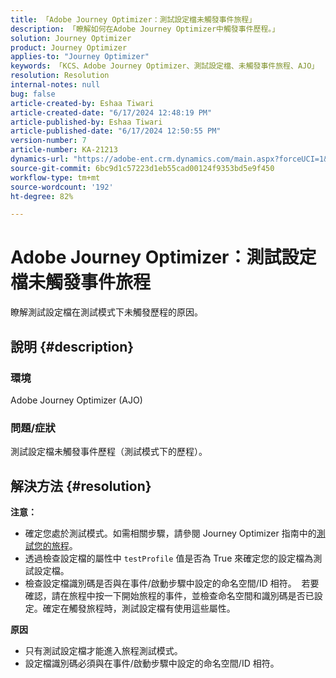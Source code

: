 ```yaml
---
title: 「Adobe Journey Optimizer：測試設定檔未觸發事件旅程」
description: 「瞭解如何在Adobe Journey Optimizer中觸發事件歷程。」
solution: Journey Optimizer
product: Journey Optimizer
applies-to: "Journey Optimizer"
keywords: 「KCS、Adobe Journey Optimizer、測試設定檔、未觸發事件旅程、AJO」
resolution: Resolution
internal-notes: null
bug: false
article-created-by: Eshaa Tiwari
article-created-date: "6/17/2024 12:48:19 PM"
article-published-by: Eshaa Tiwari
article-published-date: "6/17/2024 12:50:55 PM"
version-number: 7
article-number: KA-21213
dynamics-url: "https://adobe-ent.crm.dynamics.com/main.aspx?forceUCI=1&pagetype=entityrecord&etn=knowledgearticle&id=eb870bdd-a72c-ef11-840a-6045bd029b18"
source-git-commit: 6bc9d1c57223d1eb55cad00124f9353bd5e9f450
workflow-type: tm+mt
source-wordcount: '192'
ht-degree: 82%

---
```


# Adobe Journey Optimizer：測試設定檔未觸發事件旅程


瞭解測試設定檔在測試模式下未觸發歷程的原因。

## 說明 {#description}


### <b>環境</b>

Adobe Journey Optimizer (AJO)

### <b>問題/症狀</b>

測試設定檔未觸發事件歷程（測試模式下的歷程）。


## 解決方法 {#resolution}

<b>注意：</b>
- 確定您處於測試模式。如需相關步驟，請參閱 Journey Optimizer 指南中的[測試您的旅程](https://experienceleague.adobe.com/docs/journey-optimizer/using/orchestrate-journeys/create-journey/testing-the-journey.html?lang=zh-Hant)。
- 透過檢查設定檔的屬性中 `testProfile` 值是否為 True 來確定您的設定檔為測試設定檔。
- 檢查設定檔識別碼是否與在事件/啟動步驟中設定的命名空間/ID 相符。  若要確認，請在旅程中按一下開始旅程的事件，並檢查命名空間和識別碼是否已設定。確定在觸發旅程時，測試設定檔有使用這些屬性。

<b>原因</b>
- 只有測試設定檔才能進入旅程測試模式。
- 設定檔識別碼必須與在事件/啟動步驟中設定的命名空間/ID 相符。

